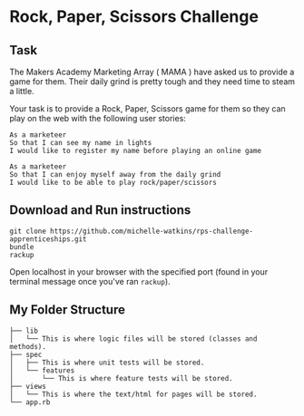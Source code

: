 # Rock, Paper, Scissors Challenge

## Task
The Makers Academy Marketing Array ( MAMA ) have asked us to provide a game for them. Their daily grind is pretty tough and they need time to steam a little.

Your task is to provide a Rock, Paper, Scissors game for them so they can play on the web with the following user stories:
```
As a marketeer
So that I can see my name in lights
I would like to register my name before playing an online game

As a marketeer
So that I can enjoy myself away from the daily grind
I would like to be able to play rock/paper/scissors
```

## Download and Run instructions
```
git clone https://github.com/michelle-watkins/rps-challenge-apprenticeships.git
bundle 
rackup
```
Open localhost in your browser with the specified port (found in your terminal message once you've ran `rackup`).

## My Folder Structure
```
├── lib
│   └── This is where logic files will be stored (classes and methods).
├── spec
│   ├── This is where unit tests will be stored.
│   └── features
│       └── This is where feature tests will be stored.
├── views
│   └── This is where the text/html for pages will be stored.
└── app.rb 
```